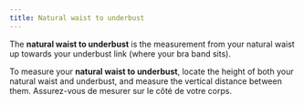 ```yaml
---
title: Natural waist to underbust
---
```


The **natural waist to underbust** is the measurement from your natural waist up towards your underbust link (where your bra band sits).

To measure your **natural waist to underbust**, locate the height of both your natural waist and underbust, and measure the vertical distance between them. Assurez-vous de mesurer sur le côté de votre corps.

